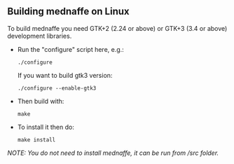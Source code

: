 ## Building mednaffe on Linux
To build mednaffe you need GTK+2 (2.24 or above) or GTK+3 (3.4 or above) development libraries.

* Run the "configure" script here, e.g.:

  ``./configure``

  If you want to build gtk3 version:
  
  ``./configure --enable-gtk3``

* Then build with:

  ``make``

* To install it then do:

  ``make install``


*NOTE: You do not need to install mednaffe, it can be run from /src folder.*
